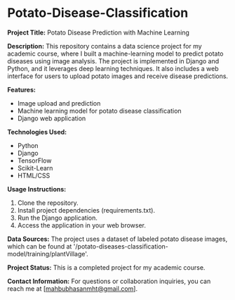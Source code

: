 # Potato-Disease-Classification
**Project Title:** Potato Disease Prediction with Machine Learning

**Description:**
This repository contains a data science project for my academic course, where I built a machine-learning model to predict potato diseases using image analysis. The project is implemented in Django and Python, and it leverages deep learning techniques. It also includes a web interface for users to upload potato images and receive disease predictions.

**Features:**
- Image upload and prediction
- Machine learning model for potato disease classification
- Django web application

**Technologies Used:**
- Python
- Django
- TensorFlow
- Scikit-Learn
- HTML/CSS

**Usage Instructions:**
1. Clone the repository.
2. Install project dependencies (requirements.txt).
3. Run the Django application.
4. Access the application in your web browser.

**Data Sources:**
The project uses a dataset of labeled potato disease images, which can be found at '/potato-diseases-classification-model/training/plantVillage'.

**Project Status:**
This is a completed project for my academic course.

**Contact Information:**
For questions or collaboration inquiries, you can reach me at [mahbubhasanmht@gmail.com].

